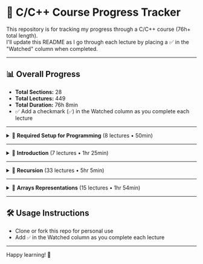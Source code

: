 # 📘 C/C++ Course Progress Tracker

This repository is for tracking my progress through a C/C++ course (76h+ total length).  
I'll update this README as I go through each lecture by placing a ✅ in the "Watched" column when completed.

---

## 📊 Overall Progress

- **Total Sections:** 28  
- **Total Lectures:** 449  
- **Total Duration:** 76h 8min  
- ✅ Add a checkmark (`✅`) in the Watched column as you complete each lecture

---

<details>
<summary>📂 <strong>Required Setup for Programming</strong> (8 lectures • 50min)</summary>

| Lecture | Duration | Watched |
|--------|----------|---------|
| Online C and C++ compiler | 04:12 |  |
| Setup CodeBlocks and Settings | 08:50 |  |
| Setup Dev-C++ and Settings | 05:50 |  |
| Debugging using Dev-C++ | 07:19 |  |
| Debugging using CodeBlocks | 06:15 |  |
| Setup Visual Studio | 06:09 |  |
| Debugging using Visual Studio | 06:02 |  |
| Setup Xcode | 05:52 |  |

</details>

---

<details>
<summary>📂 <strong>Introduction</strong> (7 lectures • 1hr 25min)</summary>

| Lecture | Duration | Watched |
|--------|----------|---------|
| Lecture 1 | — |  |
| Lecture 2 | — |  |
| Lecture 3 | — |  |
| Lecture 4 | — |  |
| Lecture 5 | — |  |
| Lecture 6 | — |  |
| Lecture 7 | — |  |

</details>

---

<details>
<summary>📂 <strong>Recursion</strong> (33 lectures • 5hr 5min)</summary>

| Lecture | Duration | Watched |
|--------|----------|---------|
| Lecture 1 | — |  |
| Lecture 2 | — |  |
| Lecture 3 | — |  |
| Lecture 4 | — |  |
| Lecture 5 | — |  |
| Lecture 6 | — |  |
| Lecture 7 | — |  |
| Lecture 8 | — |  |
| Lecture 9 | — |  |
| Lecture 10 | — |  |
| Lecture 11 | — |  |
| Lecture 12 | — |  |
| Lecture 13 | — |  |
| Lecture 14 | — |  |
| Lecture 15 | — |  |
| Lecture 16 | — |  |
| Lecture 17 | — |  |
| Lecture 18 | — |  |
| Lecture 19 | — |  |
| Lecture 20 | — |  |
| Lecture 21 | — |  |
| Lecture 22 | — |  |
| Lecture 23 | — |  |
| Lecture 24 | — |  |
| Lecture 25 | — |  |
| Lecture 26 | — |  |
| Lecture 27 | — |  |
| Lecture 28 | — |  |
| Lecture 29 | — |  |
| Lecture 30 | — |  |
| Lecture 31 | — |  |
| Lecture 32 | — |  |
| Lecture 33 | — |  |

</details>

---

<details>
<summary>📂 <strong>Arrays Representations</strong> (15 lectures • 1hr 54min)</summary>

| Lecture | Duration | Watched |
|--------|----------|---------|
| Lecture 1 | — |  |
| Lecture 2 | — |  |
| Lecture 3 | — |  |
| Lecture 4 | — |  |
| Lecture 5 | — |  |
| Lecture 6 | — |  |
| Lecture 7 | — |  |
| Lecture 8 | — |  |
| Lecture 9 | — |  |
| Lecture 10 | — |  |
| Lecture 11 | — |  |
| Lecture 12 | — |  |
| Lecture 13 | — |  |
| Lecture 14 | — |  |
| Lecture 15 | — |  |

</details>

---

## 🛠️ Usage Instructions

- Clone or fork this repo for personal use
- Add `✅` in the Watched column as you complete each lecture

---

Happy learning! 🚀
